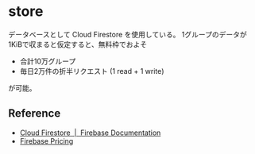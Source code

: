 # store

データベースとして Cloud Firestore を使用している。
1グループのデータが1KiBで収まると仮定すると、無料枠でおよそ

- 合計10万グループ
- 毎日2万件の折半リクエスト (1 read + 1 write)

が可能。



## Reference

- [Cloud Firestore  |  Firebase Documentation](https://firebase.google.com/docs/firestore)
- [Firebase Pricing](https://firebase.google.com/pricing)
